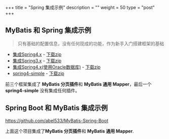 +++
title = "Spring 集成示例"
description = ""
weight = 50
type = "post"
+++

## MyBatis 和 Spring 集成示例

> 只有基础的配置信息，没有任何现成的功能，作为新手入门搭建框架的基础

- [集成Spring4.x](https://github.com/abel533/Mybatis-Spring) - [下载zip](https://github.com/abel533/Mybatis-Spring/archive/master.zip)
- [集成Spring3.x](https://github.com/abel533/Mybatis-Spring/tree/spring3.x) - [下载zip](https://github.com/abel533/Mybatis-Spring/archive/spring3.x.zip)
- [集成Spring4.x(使用Oracle数据库)](https://github.com/abel533/Mybatis-Spring/tree/mybatis-oracle) - [下载zip](https://github.com/abel533/Mybatis-Spring/archive/mybatis-oracle.zip)
- [spring4-simple](https://github.com/abel533/Mybatis-Spring/tree/spring4-simple)  -  [下载zip](https://github.com/abel533/Mybatis-Spring/archive/spring4-simple.zip)

前三个框架集成了 **MyBatis 分页插件**和 **MyBatis 通用 Mapper**，最后一个**spring4-simple** 没有集成任何插件。



## Spring Boot 和 MyBatis 集成示例

https://github.com/abel533/MyBatis-Spring-Boot

上面这个项目集成了**MyBatis 分页插件**和 **MyBatis 通用 Mapper**.
